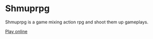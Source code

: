 Shmuprpg
========

Shmuprpg is a game mixing action rpg and shoot them up gameplays.

[Play online](http://play.bci.im/shmuprpg/)
